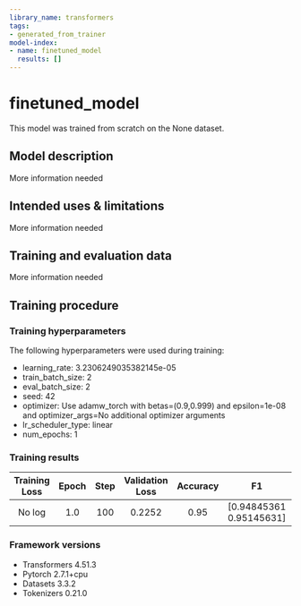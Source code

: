 ```yaml
---
library_name: transformers
tags:
- generated_from_trainer
model-index:
- name: finetuned_model
  results: []
---
```


<!-- This model card has been generated automatically according to the information the Trainer had access to. You
should probably proofread and complete it, then remove this comment. -->

# finetuned_model

This model was trained from scratch on the None dataset.

## Model description

More information needed

## Intended uses & limitations

More information needed

## Training and evaluation data

More information needed

## Training procedure

### Training hyperparameters

The following hyperparameters were used during training:
- learning_rate: 3.2306249035382145e-05
- train_batch_size: 2
- eval_batch_size: 2
- seed: 42
- optimizer: Use adamw_torch with betas=(0.9,0.999) and epsilon=1e-08 and optimizer_args=No additional optimizer arguments
- lr_scheduler_type: linear
- num_epochs: 1

### Training results

| Training Loss | Epoch | Step | Validation Loss | Accuracy | F1                      | Precision             | Recall      | Auc    |
|:-------------:|:-----:|:----:|:---------------:|:--------:|:-----------------------:|:---------------------:|:-----------:|:------:|
| No log        | 1.0   | 100  | 0.2252          | 0.95     | [0.94845361 0.95145631] | [0.9787234 0.9245283] | [0.92 0.98] | 0.9898 |


### Framework versions

- Transformers 4.51.3
- Pytorch 2.7.1+cpu
- Datasets 3.3.2
- Tokenizers 0.21.0
